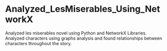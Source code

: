 # Analyzed_LesMiserables_Using_NetworkX
Analyzed les miserables novel using Python and NetworkX Libraries. Analyzed characters using graphs analysis and found relationships between characters throughout the story.
